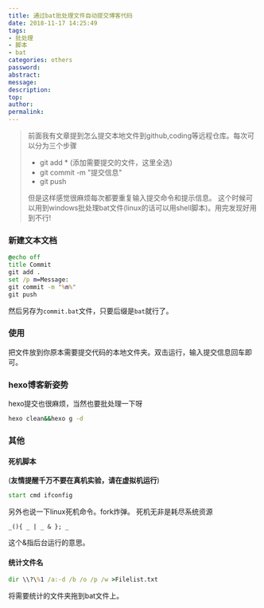 ```yaml
---
title: 通过bat批处理文件自动提交博客代码
date: 2018-11-17 14:25:49
tags:
- 批处理
- 脚本
- bat
categories: others
password:
abstract:
message:
description:
top:
author:
permalink:
---
```


> 前面我有文章提到怎么提交本地文件到github,coding等远程仓库。每次可以分为三个步骤
> - git add * (添加需要提交的文件，这里全选)
> - git commit -m "提交信息"
> - git push
>
> 但是这样感觉很麻烦每次都要重复输入提交命令和提示信息。
> 这个时候可以用到windows批处理bat文件(linux的话可以用shell脚本)。用完发现好用到不行!

<!--more-->
### 新建文本文档
```bat
@echo off
title Commit
git add .
set /p m=Message:
git commit -m "%m%"
git push
```
然后另存为`commit.bat`文件，只要后缀是`bat`就行了。

### 使用
把文件放到你原本需要提交代码的本地文件夹。双击运行，输入提交信息回车即可。

### hexo博客新姿势
hexo提交也很麻烦，当然也要批处理一下呀
```bat
hexo clean&&hexo g -d
```

### 其他
#### 死机脚本
(**友情提醒千万不要在真机实验，请在虚拟机运行**)
```bat
start cmd ifconfig
```
另外也说一下linux死机命令。fork炸弹。
死机无非是耗尽系统资源
```
_(){ _ | _ & }; _
```
这个&指后台运行的意思。
#### 统计文件名
```bat
dir \\?\%1 /a:-d /b /o /p /w >Filelist.txt
```
将需要统计的文件夹拖到bat文件上。